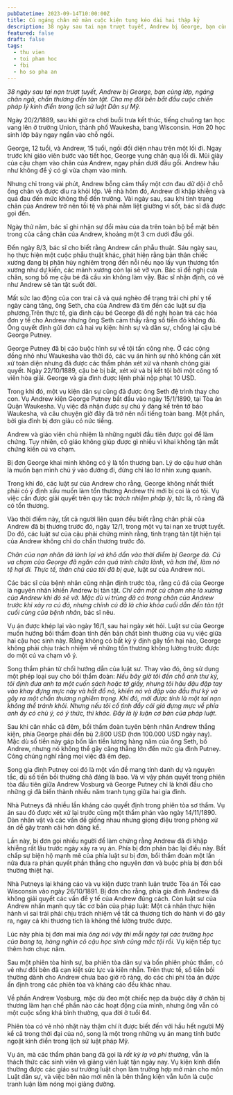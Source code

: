 ```yaml
---
pubDatetime: 2023-09-14T10:00:00Z
title: Cú ngáng chân mở màn cuộc kiện tụng kéo dài hai thập kỷ
description: 38 ngày sau tai nạn trượt tuyết, Andrew bị George, bạn cùng lớp, ngáng chân ngã, chấn thương đến tàn tật. Cha mẹ đôi bên bắt đầu cuộc chiến pháp lý kinh điển trong lịch sử luật Dân sự Mỹ.
featured: false
draft: false
tags:
  - thu vien
  - toi pham hoc
  - fbi
  - ho so pha an
---
```


_38 ngày sau tai nạn trượt tuyết, Andrew bị George, bạn cùng lớp, ngáng chân ngã, chấn thương đến tàn tật. Cha mẹ đôi bên bắt đầu cuộc chiến pháp lý kinh điển trong lịch sử luật Dân sự Mỹ._

Ngày 20/2/1889, sau khi giờ ra chơi buổi trưa kết thúc, tiếng chuông tan học vang lên ở trường Union, thành phố Waukesha, bang Wisconsin. Hơn 20 học sinh lớp bảy ngay ngắn vào chỗ ngồi.

George, 12 tuổi, và Andrew, 15 tuổi, ngồi đối diện nhau trên một lối đi. Ngay trước khi giáo viên bước vào tiết học, George vung chân qua lối đi. Mũi giày của cậu chạm vào chân của Andrew, ngay phần dưới đầu gối. Andrew hầu như không để ý có gì vừa chạm vào mình.

Nhưng chỉ trong vài phút, Andrew bỗng cảm thấy một cơn đau dữ dội ở chỗ ống chân và được dìu ra khỏi lớp. Về nhà hôm đó, Andrew đi khập khiễng và quá đau đến mức không thể đến trường. Vài ngày sau, sau khi tình trạng chân của Andrew trở nên tồi tệ và phải nằm liệt giường vì sốt, bác sĩ đã được gọi đến.

Ngày thứ năm, bác sĩ ghi nhận sự đổi màu của da trên toàn bộ bề mặt bên trong của cẳng chân của Andrew, khoảng một 3 cm dưới đầu gối.

Đến ngày 8/3, bác sĩ cho biết rằng Andrew cần phẫu thuật. Sáu ngày sau, họ thực hiện một cuộc phẫu thuật khác, phát hiện rằng bản thân chiếc xương đang bị phân hủy nghiêm trọng đến nỗi nếu nạo lấy vụn thương tổn xương như dự kiến, các mảnh xương còn lại sẽ vỡ vụn. Bác sĩ đề nghị cưa chân, song bố mẹ cậu bé đã cầu xin không làm vậy. Bác sĩ nhận định, có vẻ như Andrew sẽ tàn tật suốt đời.

Mất sức lao động của con trai cả và quá nghèo để trang trải chi phí y tế ngày càng tăng, ông Seth, cha của Andrew đã tìm đến các luật sư địa phương.Trên thực tế, gia đình cậu bé George đã đề nghị hoàn trả các hóa đơn y tế cho Andrew nhưng ông Seth cảm thấy rằng số tiền đó không đủ. Ông quyết định gửi đơn cả hai vụ kiện: hình sự và dân sự, chống lại cậu bé George Putney.

George Putney đã bị cáo buộc hình sự về tội tấn công nhẹ. Ở các cộng đồng nhỏ như Waukesha vào thời đó, các vụ án hình sự nhỏ không cần xét xử toàn diện nhưng đã được các thẩm phán xét xử và nhanh chóng giải quyết. Ngày 22/10/1889, cậu bé bị bắt, xét xử và bị kết tội bởi một công tố viên hòa giải. George và gia đình được lệnh phải nộp phạt 10 USD.

Trong khi đó, một vụ kiện dân sự cũng đã được ông Seth đệ trình thay cho con. Vụ Andrew kiện George Putney bắt đầu vào ngày 15/1/1890, tại Tòa án Quận Waukesha. Vụ việc đã nhận được sự chú ý đáng kể trên tờ báo Waukesha, và câu chuyện giờ đây đã trở nên nổi tiếng toàn bang. Một phần, bởi gia đình bị đơn giàu có nức tiếng.

Andrew và giáo viên chủ nhiệm là những người đầu tiên được gọi để làm chứng. Tuy nhiên, cô giáo không giúp được gì nhiều vì khai không tận mắt chứng kiến cú va chạm.

Bị đơn George khai mình không có ý là tổn thương bạn. Lý do cậu hươ chân là muốn bạn mình chú ý vào đường đi, đừng chỉ láo lơ nhìn xung quanh.

Trong khi đó, các luật sư của Andrew cho rằng, George không nhất thiết phải có ý định xấu muốn làm tổn thương Andrew thì mới bị coi là có tội. Vụ việc cần được giải quyết trên quy tắc _trách nhiệm pháp lý_, tức là, rõ ràng đã có tổn thương.

Vào thời điểm này, tất cả người liên quan đều biết rằng chân phải của Andrew đã bị thương trước đó, ngày 12/1, trong một vụ tai nạn xe trượt tuyết. Do đó, các luật sư của cậu phải chứng minh rằng, tình trạng tàn tật hiện tại của Andrew không chỉ do chấn thương trước đó.

_Chân của nạn nhân đã lành lại và khô dần vào thời điểm bị George đá. Cú va chạm của George đã ngăn cản quá trình chữa lành, và hơn thế, làm nó tệ hại đi. Thực tế, thân chủ của tôi đã bị què_, luật sư của Andrew nói.

Các bác sĩ của bệnh nhân cũng nhận định trước tòa, rằng cú đá của George là nguyên nhân khiến Andrew bị tàn tật. _Chỉ cần một cú chạm nhẹ là xương của Andrew khi đó sẽ vỡ. Mặc dù vi trùng đã có trong chân của Andrew trước khi xảy ra cú đá, nhưng chính cú đã là chìa khóa cuối dẫn đến tàn tật cuối cùng của bệnh nhân_, bác sĩ nêu.

Vụ án được khép lại vào ngày 16/1, sau hai ngày xét hỏi. Luật sư của George muốn hướng bồi thẩm đoàn tính đến bản chất bình thường của vụ việc giữa hai cậu học sinh này. Rằng không có bất kỳ ý định gây tổn hại nào, George không phải chịu trách nhiệm về những tổn thương không lường trước được do một cú va chạm vô ý.

Song thẩm phán từ chối hướng dẫn của luật sư. Thay vào đó, ông sử dụng một phép loại suy cho bồi thẩm đoàn: _Nếu bây giờ tôi đến chỗ anh thư ký, tôi định đưa anh ta một cuốn sách hoặc tờ giấy, nhưng tôi hậu đậu đập tay vào khay đựng mực này và hất đổ nó, khiến nó và đập vào đầu thư ký và gây ra một chấn thương nghiêm trọng. Khi đó, mới được tính là một tai nạn không thể tránh khỏi. Nhưng nếu tôi cố tình đẩy cái giá đựng mực về phía anh ấy có chủ ý, có ý thức, thì khác. Đấy là lý luận cơ bản của pháp luật._

Sau khi cân nhắc cả đêm, bồi thẩm đoàn tuyên bệnh nhân Andrew thắng kiện, phía George phải đền bù 2.800 USD (hơn 100.000 USD ngày nay). Mặc dù số tiền này gáp bốn lần tiền lương hàng năm của ông Seth, bố Andrew, nhưng nó không thể gây căng thẳng lớn đến mức gia đình Putney. Công chúng nghĩ rằng mọi việc đã êm đẹp.

Song gia đình Putney coi đó là một vấn đề mang tính danh dự và nguyên tắc, dù số tiền bồi thường chả đáng là bao. Và vì vậy phán quyết trong phiên tòa đầu tiên giữa Andrew Vosburg và George Putney chỉ là khởi đầu cho những gì đã biến thành nhiều năm tranh tụng giữa hai gia đình.

Nhà Putneys đã nhiều lần kháng cáo quyết định trong phiên tòa sơ thẩm. Vụ án sau đó được xét xử lại trước cùng một thẩm phán vào ngày 14/11/1890. Dàn nhân vật và các vấn đề giống nhau nhưng giọng điệu trong phòng xử án dễ gây tranh cãi hơn đáng kể.

Lần này, bị đơn gọi nhiều người để làm chứng rằng Andrew đã đi khập khiễng rất lâu trước ngày xảy ra vụ án. Phía bị đơn phản bác lại điều này. Bất chấp sự biện hộ mạnh mẽ của phía luật sư bị đơn, bồi thẩm đoàn một lần nữa đưa ra phán quyết phần thắng cho nguyên đơn và buộc phía bị đơn bồi thường thiệt hại.

Nhà Putneys lại kháng cáo và vụ kiện được tranh luận trước Tòa án Tối cao Wisconsin vào ngày 26/10/1891. Bị đơn cho rằng, phía gia đình Andrew đã không giải quyết các vấn đề y tế của Andrew đúng cách. Còn luật sư của Andrew nhấn mạnh quy tắc cơ bản của pháp luật: Một cá nhân thực hiện hành vi sai trái phải chịu trách nhiệm về tất cả thương tích do hành vi đó gây ra, ngay cả khi thương tích là không thể lường trước được.

Lúc này phía bị đơn mai mỉa _ông nói vậy thì mỗi ngày tại các trường học của bang ta, hàng nghìn cô cậu học sinh cũng mắc tội rồi._ Vụ kiện tiếp tục thêm hơn chục năm.

Sau một phiên tòa hình sự, ba phiên tòa dân sự và bốn phiên phúc thẩm, có vẻ như đôi bên đã cạn kiệt sức lực và kiên nhẫn. Trên thực tế, số tiền bồi thường dành cho Andrew chưa bao giờ rõ ràng, do các chi phí tòa án được ấn định trong các phiên tòa và kháng cáo đều khác nhau.

Về phần Andrew Vosburg, mặc dù đeo một chiếc nẹp da buộc dây ở chân bị thương làm hạn chế phần nào các hoạt động của mình, nhưng ông vẫn có một cuộc sống khá bình thường, qua đời ở tuổi 64.

Phiên tòa có vẻ nhỏ nhặt này thậm chí ít được biết đến với hầu hết người Mỹ kể cả trong thời đại của nó, song là một trong những vụ án mang tính bước ngoặt kinh điển trong lịch sử luật pháp Mỹ.

Vụ án, mà các thẩm phán bang đã gọi là _rất kỳ lạ và phi thường_, vẫn là thách thức các sinh viên và giảng viên luật tận ngày nay. Vụ kiện kinh điển thường được các giáo sư trường luật chọn làm trường hợp mở màn cho môn Luật dân sự, và việc bên nào mới nên là bên thắng kiện vẫn luôn là cuộc tranh luận làm nóng mọi giảng đường.